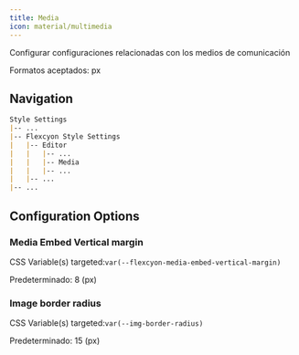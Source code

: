 ```yaml
---
title: Media
icon: material/multimedia
---
```


Configurar configuraciones relacionadas con los medios de comunicación

Formatos aceptados: px

## Navigation
```md
Style Settings
|-- ...
|-- Flexcyon Style Settings
|   |-- Editor
|   |   |-- ...
|   |   |-- Media
|   |   |-- ...
|   |-- ...
|-- ...
```

## Configuration Options

### Media Embed Vertical margin
CSS Variable(s) targeted:`var(--flexcyon-media-embed-vertical-margin)`

Predeterminado: 8 (px)

### Image border radius
CSS Variable(s) targeted:`var(--img-border-radius)`

Predeterminado: 15 (px)
